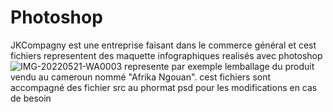# Photoshop
JKCompagny est une entreprise faisant dans le commerce général et cest fichiers representent des maquette infographiques realisés avec photoshop
![IMG-20220521-WA0003](https://github.com/Hallow3/Photoshop/assets/122538001/104b85f9-8a7d-4ff9-a1f3-fc1f1cf83e3f)
 represente par exemple lemballage du produit vendu au cameroun nommé "Afrika Ngouan".
cest fichiers sont accompagné des fichier src au phormat psd pour les modifications en cas de besoin
